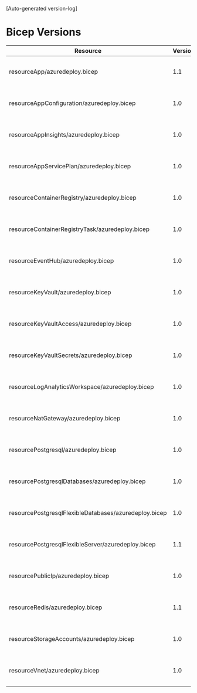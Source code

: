[Auto-generated version-log]

# Bicep Versions
| Resource | Version | Changed | Commit |
|----------|----------|----------|----------|
| resourceApp/azuredeploy.bicep                                          |  1.1 | 2024-11-27 10:25:46 +0100 | ed4c3b0 |
| resourceAppConfiguration/azuredeploy.bicep                             |  1.0 | 2024-11-27 10:25:46 +0100 | ed4c3b0 |
| resourceAppInsights/azuredeploy.bicep                                  |  1.0 | 2024-11-27 10:25:46 +0100 | ed4c3b0 |
| resourceAppServicePlan/azuredeploy.bicep                               |  1.0 | 2024-11-27 10:25:46 +0100 | ed4c3b0 |
| resourceContainerRegistry/azuredeploy.bicep                            |  1.0 | 2024-11-27 10:25:46 +0100 | ed4c3b0 |
| resourceContainerRegistryTask/azuredeploy.bicep                        |  1.0 | 2024-11-27 10:25:46 +0100 | ed4c3b0 |
| resourceEventHub/azuredeploy.bicep                                     |  1.0 | 2024-11-27 10:25:46 +0100 | ed4c3b0 |
| resourceKeyVault/azuredeploy.bicep                                     |  1.0 | 2024-11-27 10:25:46 +0100 | ed4c3b0 |
| resourceKeyVaultAccess/azuredeploy.bicep                               |  1.0 | 2024-11-27 10:25:46 +0100 | ed4c3b0 |
| resourceKeyVaultSecrets/azuredeploy.bicep                              |  1.0 | 2024-11-27 10:25:46 +0100 | ed4c3b0 |
| resourceLogAnalyticsWorkspace/azuredeploy.bicep                        |  1.0 | 2024-11-27 10:25:46 +0100 | ed4c3b0 |
| resourceNatGateway/azuredeploy.bicep                                   |  1.0 | 2024-11-27 10:25:46 +0100 | ed4c3b0 |
| resourcePostgresql/azuredeploy.bicep                                   |  1.0 | 2024-11-27 10:25:46 +0100 | ed4c3b0 |
| resourcePostgresqlDatabases/azuredeploy.bicep                          |  1.0 | 2024-11-27 10:25:46 +0100 | ed4c3b0 |
| resourcePostgresqlFlexibleDatabases/azuredeploy.bicep                  |  1.0 | 2024-11-27 10:25:46 +0100 | ed4c3b0 |
| resourcePostgresqlFlexibleServer/azuredeploy.bicep                     |  1.1 | 2024-11-27 10:25:46 +0100 | ed4c3b0 |
| resourcePublicIp/azuredeploy.bicep                                     |  1.0 | 2024-11-27 10:25:46 +0100 | ed4c3b0 |
| resourceRedis/azuredeploy.bicep                                        |  1.1 | 2024-11-27 10:25:46 +0100 | ed4c3b0 |
| resourceStorageAccounts/azuredeploy.bicep                              |  1.0 | 2024-11-27 10:25:46 +0100 | ed4c3b0 |
| resourceVnet/azuredeploy.bicep                                         |  1.0 | 2024-11-27 10:25:46 +0100 | ed4c3b0 |
